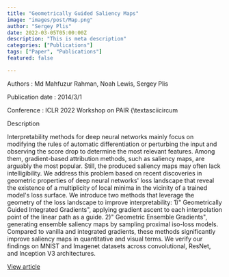 ```yaml
---
title: "Geometrically Guided Saliency Maps"
image: "images/post/Map.png"
author: "Sergey Plis"
date: 2022-03-05T05:00:00Z
description: "This is meta description"
categories: ["Publications"]
tags: ["Paper", "Publications"]
featured: false

---
```


Authors : Md Mahfuzur Rahman, Noah Lewis, Sergey Plis

Publication date : 2014/3/1

Conference : ICLR 2022 Workshop on PAIR {\textasciicircum

Description

Interpretability methods for deep neural networks mainly focus on modifying the rules of automatic differentiation or perturbing the input and observing the score drop to determine the most relevant features. Among them, gradient-based attribution methods, such as saliency maps, are arguably the most popular. Still, the produced saliency maps may often lack intelligibility. We address this problem based on recent discoveries in geometric properties of deep neural networks' loss landscape that reveal the existence of a multiplicity of local minima in the vicinity of a trained model's loss surface. We introduce two methods that leverage the geometry of the loss landscape to improve interpretability: 1)" Geometrically Guided Integrated Gradients", applying gradient ascent to each interpolation point of the linear path as a guide. 2)" Geometric Ensemble Gradients", generating ensemble saliency maps by sampling proximal iso-loss models. Compared to vanilla and integrated gradients, these methods significantly improve saliency maps in quantitative and visual terms. We verify our findings on MNIST and Imagenet datasets across convolutional, ResNet, and Inception V3 architectures.


[View article](https://openreview.net/forum?id=rtIeCBr8W-5)
